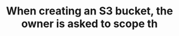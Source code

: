 ---
layout: answer
title: "When creating an S3 bucket, the owner is asked to scope th"
blurb: "<p>AWS buckets are scoped at the regional level.</p>"
quid: 273
---